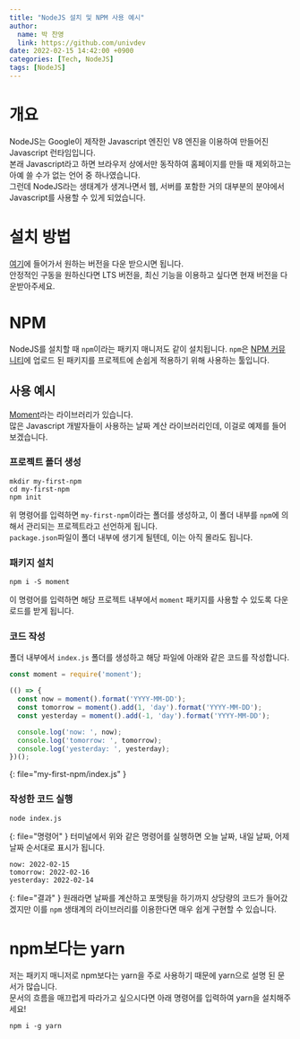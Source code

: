 ```yaml
---
title: "NodeJS 설치 및 NPM 사용 예시"
author:
  name: 박 찬영
  link: https://github.com/univdev
date: 2022-02-15 14:42:00 +0900
categories: [Tech, NodeJS]
tags: [NodeJS]
---
```

# 개요
NodeJS는 Google이 제작한 Javascript 엔진인 V8 엔진을 이용하여 만들어진 Javascript 런타임입니다.  
본래 Javascript라고 하면 브라우저 상에서만 동작하여 홈페이지를 만들 때 제외하고는 아예 쓸 수가 없는 언어 중 하나였습니다.  
그런데 NodeJS라는 생태계가 생겨나면서 웹, 서버를 포함한 거의 대부분의 분야에서 Javascript를 사용할 수 있게 되었습니다.
# 설치 방법
[여기][NodeJS]에 들어가서 원하는 버전을 다운 받으시면 됩니다.  
안정적인 구동을 원하신다면 LTS 버전을, 최신 기능을 이용하고 싶다면 현재 버전을 다운받아주세요.

[NodeJS]: https://nodejs.org/ko/
# NPM
NodeJS를 설치할 때 ```npm```이라는 패키지 매니저도 같이 설치됩니다.
```npm```은 [NPM 커뮤니티][NPM]에 업로드 된 패키지를 프로젝트에 손쉽게 적용하기 위해 사용하는 툴입니다.
## 사용 예시
[Moment][Momentjs]라는 라이브러리가 있습니다.  
많은 Javascript 개발자들이 사용하는 날짜 계산 라이브러리인데, 이걸로 예제를 들어보겠습니다.
### 프로젝트 폴더 생성
```shell
mkdir my-first-npm
cd my-first-npm
npm init
```
위 명령어를 입력하면 ```my-first-npm```이라는 폴더를 생성하고, 이 폴더 내부를 ```npm```에 의해서 관리되는 프로젝트라고 선언하게 됩니다.  
```package.json```파일이 폴더 내부에 생기게 될텐데, 이는 아직 몰라도 됩니다.  
### 패키지 설치
```shell
npm i -S moment
```
이 명령어를 입력하면 해당 프로젝트 내부에서 ```moment``` 패키지를 사용할 수 있도록 다운로드를 받게 됩니다.  
### 코드 작성
폴더 내부에서 ```index.js``` 폴더를 생성하고 해당 파일에 아래와 같은 코드를 작성합니다.
```javascript
const moment = require('moment');

(() => {
  const now = moment().format('YYYY-MM-DD');
  const tomorrow = moment().add(1, 'day').format('YYYY-MM-DD');
  const yesterday = moment().add(-1, 'day').format('YYYY-MM-DD');

  console.log('now: ', now);
  console.log('tomorrow: ', tomorrow);
  console.log('yesterday: ', yesterday);
})();
```
{: file="my-first-npm/index.js" }
### 작성한 코드 실행
```shell
node index.js
```
{: file="명령어" }
터미널에서 위와 같은 명령어를 실행하면 오늘 날짜, 내일 날짜, 어제 날짜 순서대로 표시가 됩니다.
```shell
now: 2022-02-15
tomorrow: 2022-02-16
yesterday: 2022-02-14
```
{: file="결과" }
원래라면 날짜를 계산하고 포맷팅을 하기까지 상당량의 코드가 들어갔겠지만 이를 ```npm``` 생태계의 라이브러리를 이용한다면 매우 쉽게 구현할 수 있습니다.
# npm보다는 yarn
저는 패키지 매니저로 npm보다는 yarn을 주로 사용하기 때문에 yarn으로 설명 된 문서가 많습니다.  
문서의 흐름을 매끄럽게 따라가고 싶으시다면 아래 명령어를 입력하여 yarn을 설치해주세요!
```shell
npm i -g yarn
```

[NPM]: https://www.npmjs.com/
[Momentjs]: https://www.npmjs.com/package/moment